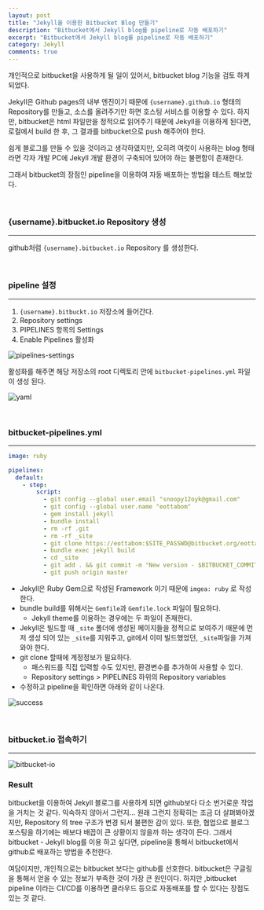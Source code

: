```yaml
---
layout: post
title: "Jekyll을 이용한 Bitbucket Blog 만들기"
description: "Bitbucket에서 Jekyll blog를 pipeline로 자동 배포하기"
excerpt: "Bitbucket에서 Jekyll blog를 pipeline로 자동 배포하기"
category: Jekyll
comments: true
---
```


개인적으로 bitbucket을 사용하게 될 일이 있어서, bitbucket blog 기능을 검토 하게 되었다.
 
Jekyll은 Github pages의 내부 엔진이기 때문에 `{username}.github.io` 형태의 Repository를 만들고,
소스를 올려주기만 하면 호스팅 서비스를 이용할 수 있다. 하지만, bitbucket은 html 파일만을 정적으로 읽어주기 때문에
Jekyll을 이용하게 된다면, 로컬에서 build 한 후, 그 결과를 bitbucket으로 push 해주어야 한다.
 
쉽게 블로그를 만들 수 있을 것이라고 생각하였지만, 오히려 여럿이 사용하는 blog 형태라면 각자 개발 PC에 Jekyll 개발 환경이 구축되어 있어야 하는 불편함이 존재한다.

그래서 bitbucket의 장점인 pipeline을 이용하여 자동 배포하는 방법을 테스트 해보았다.

<br>

### {username}.bitbucket.io Repository 생성
---
github처럼 `{username}.bitbucket.io` Repository 를 생성한다.

<br>

### pipeline 설정
---
1. `{username}.bitbuckt.io` 저장소에 들어간다. 
2. Repository settings
3. PIPELINES 항목의 Settings
4. Enable Pipelines 활성화

![pipelines-settings]({{site.baseurl}}/img/post/jekyll/bitbucket-blog/pipelines-settings.png)

활성화를 해주면 해당 저장소의 root 디렉토리 안에 `bitbucket-pipelines.yml` 파일이 생성 된다.

![yaml]({{site.baseurl}}/img/post/jekyll/bitbucket-blog/yaml.png)
  
<br>

### bitbucket-pipelines.yml
---
```yaml
image: ruby

pipelines:
  default:
    - step:
        script:
          - git config --global user.email "snoopy12oyk@gmail.com"
          - git config --global user.name "eottabom"
          - gem install jekyll
          - bundle install
          - rm -rf .git
          - rm -rf _site
          - git clone https://eottabom:$SITE_PASSWD@bitbucket.org/eottabom/eottabom.bitbucket.io.git _site
          - bundle exec jekyll build
          - cd _site
          - git add . && git commit -m "New version - $BITBUCKET_COMMIT"
          - git push origin master
```
+ Jekyll은 Ruby Gem으로 작성된 Framework 이기 때문에 `imgea: ruby` 로 작성한다. 
+ bundle build를 위해서는 `Gemfile`과 `Gemfile.lock` 파일이 필요하다.
    - Jekyll theme를 이용하는 경우에는 두 파일이 존재한다. 
+ Jekyll은 빌드할 때 `_site` 폴더에 생성된 페이지들을 정적으로 보여주기 때문에 
먼저 생성 되어 있는 `_site`를 지워주고, git에서 이미 빌드했었던, `_site`파일을 가져 와야 한다. 
+ git clone 할때에 계정정보가 필요하다.
    - 패스워드를 직접 입력할 수도 있지만, 환경변수를 추가하여 사용할 수 있다. 
    - Repository settings > PIPELINES 하위의 Repository variables
+ 수정하고 pipeline을 확인하면 아래와 같이 나온다.

![success]({{site.baseurl}}/img/post/jekyll/bitbucket-blog/success.png)

<br>

### bitbucket.io 접속하기 
---

![bitbucket-io]({{site.baseurl}}/img/post/jekyll/bitbucket-blog/bitbucket-io.png)


### Result
bitbucket을 이용하여 Jekyll 블로그를 사용하게 되면 github보다 다소 번거로운 작업을 거치는 것 같다.
익숙하지 않아서 그런지... 원래 그런지 정확히는 조금 더 살펴봐야겠지만, Repository 의 tree 구조가 변경 되서 불편한 감이 있다.
또한, 협업으로 블로그 포스팅을 하기에는 배보다 배꼽이 큰 상황이지 않을까 하는 생각이 든다.
그래서 bitbucket - Jekyll blog를 이용 하고 싶다면, pipeline을 통해서 bitbucket에서 github로 배포하는 방법을 추천한다.

여담이지만, 개인적으로는 bitbucket 보다는 github를 선호한다. bitbucket은 구글링을 통해서 얻을 수 있는 정보가 부족한 것이 가장 큰 원인이다. 
하지만 ,bitbucket pipeline 이라는 CI/CD를 이용하면 클라우드 등으로 자동배포를 할 수 있다는 장점도 있는 것 같다.
